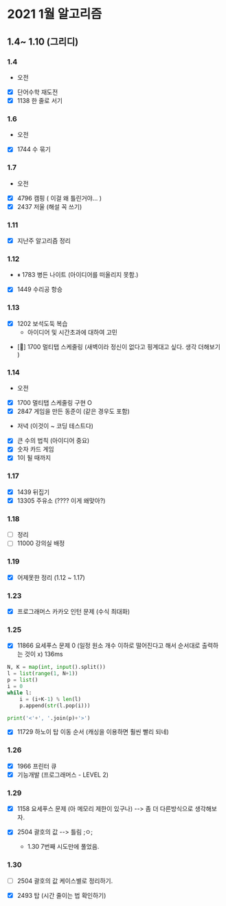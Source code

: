 # 2021 1월 알고리즘 

## 1.4~ 1.10 (그리디)

### 1.4
- 오전
- [x] 단어수학 재도전 
- [x] 1138  한 줄로 서기

### 1.6
- 오전
- [x] 1744 수 묶기

### 1.7
- 오전
- [x] 4796 캠핑 ( 이걸 왜 틀린거야... )
- [x] 2437 저울 (해설 꼭 쓰기)

### 1.11 
- [x] 지난주 알고리즘 정리

### 1.12
- ⏸ 1783 병든 나이트 (아이디어를 떠올리지 못함.)
- [x] 1449 수리공 항승

### 1.13
- [x] 1202 보석도둑 복습
    - 아이디어 및 시간초과에 대하여 고민
    
- [💢] 1700 멀티탭 스케줄링 (새벽이라 정신이 없다고 핑계대고 싶다. 생각 더해보기 )




### 1.14
- 오전 
- [x] 1700 멀티탭 스케줄링 구현 O
- [x] 2847 게임을 만든 동준이 (같은 경우도 포함)

- 저녁 (이것이 ~ 코딩 테스트다)
- [x] 큰 수의 법칙 (아이디어 중요)
- [x] 숫자 카드 게임
- [x] 1이 될 때까지

### 1.17
- [x] 1439 뒤집기 
- [x] 13305 주유소 (???? 이게 왜맞아?) 

### 1.18 
- [ ] 정리
- [ ] 11000 강의실 배정

### 1.19 
- [x] 어제못한 정리 (1.12 ~ 1.17)

### 1.23

- [x] 프로그래머스 카카오 인턴 문제 (수식 최대화)

### 1.25

- [x] 11866 요세푸스 문제 0 (일정 원소 개수 이하로 떨어진다고 해서 순서대로 출력하는 것이 x) 136ms
```python 
N, K = map(int, input().split())
l = list(range(1, N+1))
p = list()
i = 0
while l:
    i = (i+K-1) % len(l)
    p.append(str(l.pop(i)))

print('<'+', '.join(p)+'>')
```

 - [x] 11729 하노이 탑 이동 순서 (캐싱을 이용하면 훨씬 빨리 되네)
 
 ### 1.26
 
 - [x] 1966 프린터 큐 
 - [x] 기능개발 (프로그래머스 - LEVEL 2)
 
 ### 1.29
 
 - [x] 1158 요세푸스 문제 (아 메모리 제한이 있구나) --> 좀 더 다른방식으로 생각해보자.
 - [x] 2504 괄호의 값 --> 틀림 ;ㅇ;
 
    - 1.30 7번째 시도만에 풀었음. 
 
 ### 1.30
 - [ ] 2504 괄호의 값 케이스별로 정리하기.
 - [x] 2493 탑 (시간 줄이는 법 확인하기)
 
 
 
 
 
 
